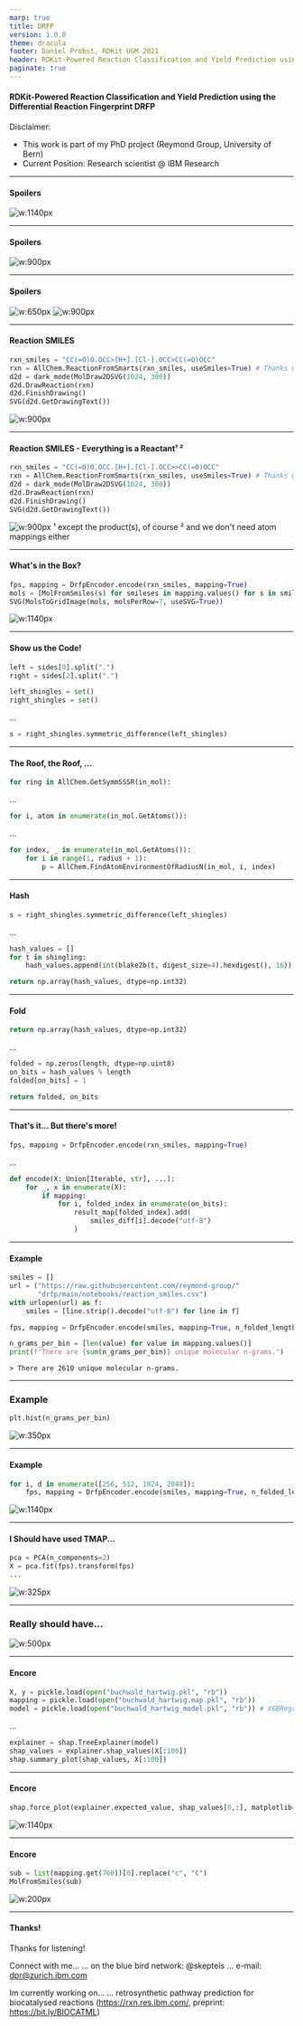 ```yaml
---
marp: true
title: DRFP
version: 1.0.0
theme: dracula
footer: Daniel Probst, RDKit UGM 2021
header: RDKit-Powered Reaction Classification and Yield Prediction using the Differential Reaction Fingerprint DRFP
paginate: true
---
```


#### RDKit-Powered Reaction Classification and Yield Prediction using the Differential Reaction Fingerprint DRFP



Disclaimer:
- This work is part of my PhD project (Reymond Group, University of Bern)
- Current Position: Research scientist @ IBM Research


---

#### Spoilers

![w:1140px](img/classification.png)

---

#### Spoilers

![w:900px](img/regression0.png)

---

#### Spoilers

![w:650px](img/regression1.png)
![w:900px](img/regression2.png)

---

#### Reaction SMILES

```python
rxn_smiles = "CC(=O)O.OCC>[H+].[Cl-].OCC>CC(=O)OCC"
rxn = AllChem.ReactionFromSmarts(rxn_smiles, useSmiles=True) # Thanks @iwatobipen
d2d = dark_mode(MolDraw2DSVG(1024, 300))
d2d.DrawReaction(rxn)
d2d.FinishDrawing()
SVG(d2d.GetDrawingText())
```

![w:900px](img/rxn0.png)

---

#### Reaction SMILES - Everything is a Reactant¹ ²

```python
rxn_smiles = "CC(=O)O.OCC.[H+].[Cl-].OCC>>CC(=O)OCC"
rxn = AllChem.ReactionFromSmarts(rxn_smiles, useSmiles=True) # Thanks @iwatobipen
d2d = dark_mode(MolDraw2DSVG(1024, 300))
d2d.DrawReaction(rxn)
d2d.FinishDrawing()
SVG(d2d.GetDrawingText())
```

![w:900px](img/rxn1.png)
¹ except the product(s), of course
² and we don't need atom mappings either

---

#### What's in the Box?

```python
fps, mapping = DrfpEncoder.encode(rxn_smiles, mapping=True)
mols = [MolFromSmiles(s) for smileses in mapping.values() for s in smileses]
SVG(MolsToGridImage(mols, molsPerRow=7, useSVG=True))
```

![w:1140px](img/mols.png)

---

#### Show us the Code!

```python
left = sides[0].split(".")
right = sides[2].split(".")

left_shingles = set()
right_shingles = set()
```
...
```python
s = right_shingles.symmetric_difference(left_shingles)
```

---

#### The Roof, the Roof, ...
```python
for ring in AllChem.GetSymmSSSR(in_mol):
```
...
```python
for i, atom in enumerate(in_mol.GetAtoms()):
```
...
```python
for index, _ in enumerate(in_mol.GetAtoms()):
    for i in range(1, radius + 1):
        p = AllChem.FindAtomEnvironmentOfRadiusN(in_mol, i, index)
```

---

#### Hash

```python
s = right_shingles.symmetric_difference(left_shingles)
```
...
```python
hash_values = []
for t in shingling:
    hash_values.append(int(blake2b(t, digest_size=4).hexdigest(), 16))

return np.array(hash_values, dtype=np.int32)
```

---

#### Fold
```python
return np.array(hash_values, dtype=np.int32)
```
...
```python
folded = np.zeros(length, dtype=np.uint8)
on_bits = hash_values % length
folded[on_bits] = 1

return folded, on_bits
```

---

#### That's it... But there's more!

```python
fps, mapping = DrfpEncoder.encode(rxn_smiles, mapping=True)
```
...
```python
def encode(X: Union[Iterable, str], ...):
    for _, x in enumerate(X):
        if mapping:
            for i, folded_index in enumerate(on_bits):
                result_map[folded_index].add(
                    smiles_diff[i].decode("utf-8")
                )
```

---

#### Example

```python
smiles = []
url = ("https://raw.githubusercontent.com/reymond-group/"
       "drfp/main/notebooks/reaction_smiles.csv")
with urlopen(url) as f:
    smiles = [line.strip().decode("utf-8") for line in f]

fps, mapping = DrfpEncoder.encode(smiles, mapping=True, n_folded_length=128)

n_grams_per_bin = [len(value) for value in mapping.values()]
print(f"There are {sum(n_grams_per_bin)} unique molecular n-grams.")
```
`> There are 2610 unique molecular n-grams.`

---

### Example

```python
plt.hist(n_grams_per_bin)
```

![w:350px](img/hist.png)

---

#### Example

```python
for i, d in enumerate([256, 512, 1024, 2048]):
    fps, mapping = DrfpEncoder.encode(smiles, mapping=True, n_folded_length=d)
```

![w:1140px](img/hists.png)

---

#### I Should have used TMAP...

```python
pca = PCA(n_components=2)
X = pca.fit(fps).transform(fps)
...
```

![w:325px](img/scatter.png)

---

### Really should have...

![w:500px](img/tmap.png)

---

#### Encore
```python
X, y = pickle.load(open("buchwald_hartwig.pkl", "rb"))
mapping = pickle.load(open("buchwald_hartwig.map.pkl", "rb"))
model = pickle.load(open("buchwald_hartwig_model.pkl", "rb")) # XGBRegressor
```
...
```python
explainer = shap.TreeExplainer(model)
shap_values = explainer.shap_values(X[:100])
shap.summary_plot(shap_values, X[:100])
```

---

#### Encore

```python
shap.force_plot(explainer.expected_value, shap_values[0,:], matplotlib=True)
```

![w:1140px](img/shap1.png)

---

#### Encore
```python
sub = list(mapping.get(760))[0].replace("c", "C")
MolFromSmiles(sub)
```

![w:200px](img/cl.png)

---

#### Thanks!

Thanks for listening!

Connect with me...
... on the blue bird network: @skepteis
... e-mail: dpr@zurich.ibm.com


Im currently working on...
... retrosynthetic pathway prediction for biocatalysed reactions 
(https://rxn.res.ibm.com/, preprint: https://bit.ly/BIOCATML)
